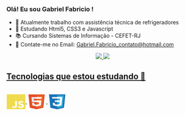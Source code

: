   ### Olá! Eu sou Gabriel Fabricio !

- 🔨 Atualmente trabalho com assistência técnica de refrigeradores
- 📖 Estudando Html5, CSS3 e Javascript
- 📚 Cursando Sistemas de Informação - CEFET-RJ
- 👯 Contate-me no Email: Gabriel.Fabricio_contato@hotmail.com

<div align="center">
  <a href="https://github.com/Gfabrici0">
   <img height="150em" src="https://github-readme-stats.vercel.app/api?username=Gfabrici0&show_icons=true&theme=cobalt2&include_all_commits=true&count_private=true"/>  
   <img height="150em" src="https://github-readme-stats.vercel.app/api/top-langs/?username=Gfabrici0&layout=compact&langs_count=7&theme=cobalt2"/>
</div>
  
  ## Tecnologias que estou estudando 📖 
 
</div>
<div style="display: inline_block"><br>
  <img align="center" alt="Gabriel-Js" height="40" width="50" src="https://raw.githubusercontent.com/devicons/devicon/master/icons/javascript/javascript-plain.svg">
  <img align="center" alt="Gabriel-HTML" height="40" width="50" src="https://raw.githubusercontent.com/devicons/devicon/master/icons/html5/html5-original.svg">
  <img align="center" alt="Gabriel-CSS" height="40" width="50" src="https://raw.githubusercontent.com/devicons/devicon/master/icons/css3/css3-original.svg">
</div>
  
  

